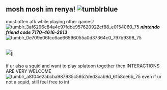 ## mosh mosh im renya! ![tumblrblue](https://github.com/user-attachments/assets/73250707-36ca-4d0e-84aa-12490b4c425a)
most often afk while playing other games! ![tumblr_3af6296c84a4c97fdbe957620922cf88_e0154060_75](https://github.com/user-attachments/assets/30d42275-2300-4b91-9ccc-2ad12b444920)
 ***nintendo friend code 7170-4616-2913*** ![tumblr_0e709e06fcc6ae66596055a0d37364c0_797b9398_75](https://github.com/user-attachments/assets/209dec43-99ea-4d75-a660-fe439b3f6219)
## ![i](https://github.com/user-attachments/assets/7602d0f3-daed-4cf2-9834-3a93b3e85d64)
if ur also a squid and want to play splatoon together then INTERACTIONS ARE VERY WELCOME ![tumblr_a8f04e2abcba987935c5952ded3cab9d_6158ce6b_75](https://github.com/user-attachments/assets/fc29d7a3-47bf-4204-bdfb-ff0c8b6ebc0f)
even if ur not a squid, still feel free to int
